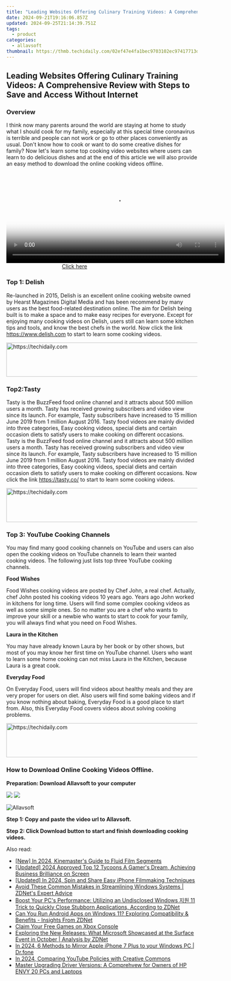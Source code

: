 ```yaml
---
title: "Leading Websites Offering Culinary Training Videos: A Comprehensive Review with Steps to Save and Access Without Internet"
date: 2024-09-21T19:16:06.857Z
updated: 2024-09-25T21:14:39.751Z
tags:
  - product
categories:
  - allavsoft
thumbnail: https://thmb.techidaily.com/02ef47e4fa1bec9703102ec97417713d4516fad507615fc36a561cee9ad50600.png
---
```


## Leading Websites Offering Culinary Training Videos: A Comprehensive Review with Steps to Save and Access Without Internet

### Overview

I think now many parents around the world are staying at home to study what I should cook for my family, especially at this special time coronavirus is terrible and people can not work or go to other places conveniently as usual. Don't know how to cook or want to do some creative dishes for family? Now let's learn some top cooking video websites where users can learn to do delicious dishes and at the end of this article we will also provide an easy method to download the online cooking videos offline.

<!-- affiliate ads begin -->
<span id="1983539">
					<video width="576" height="240" style="cursor:pointer"
           poster="//a.impactradius-go.com/display-clicktoplayimage/1983539.png"
           onclick="if(!this.playClicked){this.play();this.setAttribute('controls',true);this.playClicked=true;}">
	   <source src="//a.impactradius-go.com/display-ad/22993-1983539">
	   <img src="//a.impactradius-go.com/display-clicktoplayimage/1983539.png" style="border: none; height: 100%; width: 100%; object-fit: contain">
	</video>
	<div style="width:360px;text-align:center"><a href="javascript:window.open(decodeURIComponent('https%3A%2F%2Fhomestyler.sjv.io%2Fc%2F5597632%2F1983539%2F22993'), '_blank');void(0);">Click here</a></div>
</span>
<img height="0" width="0" src="https://imp.pxf.io/i/5597632/1983539/22993" style="position:absolute;visibility:hidden;" border="0" />
<!-- affiliate ads end -->

### Top 1: Delish

Re-launched in 2015, Delish is an excellent online cooking website owned by Hearst Magazines Digital Media and has been recommend by many users as the best food-related destination online. The aim for Delish being built is to make a space and to make easy recipes for everyone. Except for enjoying many cooking videos on Delish, users still can learn some kitchen tips and tools, and know the best chefs in the world. Now click the link <https://www.delish.com> to start to learn some cooking videos.

<!-- affiliate ads begin -->
<a href="https://appsumo.8odi.net/c/5597632/2068425/7443" target="_top" id="2068425">
  <img src="//a.impactradius-go.com/display-ad/7443-2068425" border="0" alt="https://techidaily.com" width="728" height="90"/>
</a>
<img height="0" width="0" src="https://appsumo.8odi.net/i/5597632/2068425/7443" style="position:absolute;visibility:hidden;" border="0" />
<!-- affiliate ads end -->

### Top2:Tasty

Tasty is the BuzzFeed food online channel and it attracts about 500 million users a month. Tasty has received growing subscribers and video view since its launch. For example, Tasty subscribers have increased to 15 million June 2019 from 1 million August 2016\. Tasty food videos are mainly divided into three categories, Easy cooking videos, special diets and certain occasion diets to satisfy users to make cooking on different occasions.  
Tasty is the BuzzFeed food online channel and it attracts about 500 million users a month. Tasty has received growing subscribers and video view since its launch. For example, Tasty subscribers have increased to 15 million June 2019 from 1 million August 2016\. Tasty food videos are mainly divided into three categories, Easy cooking videos, special diets and certain occasion diets to satisfy users to make cooking on different occasions. Now click the link <https://tasty.co/> to start to learn some cooking videos.

<!-- affiliate ads begin -->
<a href="https://bluetties.sjv.io/c/5597632/2141687/17094" target="_top" id="2141687">
  <img src="//a.impactradius-go.com/display-ad/17094-2141687" border="0" alt="https://techidaily.com" width="728" height="90"/>
</a>
<img height="0" width="0" src="https://bluetties.sjv.io/i/5597632/2141687/17094" style="position:absolute;visibility:hidden;" border="0" />
<!-- affiliate ads end -->

### Top 3: YouTube Cooking Channels

You may find many good cooking channels on YouTube and users can also open the cooking videos on YouTube channels to learn their wanted cooking videos. The following just lists top three YouTube cooking channels.

**Food Wishes**

Food Wishes cooking videos are posted by Chef John, a real chef. Actually, chef John posted his cooking videos 10 years ago. Years ago John worked in kitchens for long time. Users will find some complex cooking videos as well as some simple ones. So no matter you are a chef who wants to improve your skill or a newbie who wants to start to cook for your family, you will always find what you need on Food Wishes.

**Laura in the Kitchen**

You may have already known Laura by her book or by other shows, but most of you may know her first time on YouTube channel. Users who want to learn some home cooking can not miss Laura in the Kitchen, because Laura is a great cook.

**Everyday Food**

On Everyday Food, users will find videos about healthy meals and they are very proper for users on diet. Also users will find some baking videos and if you know nothing about baking, Everyday Food is a good place to start from. Also, this Everyday Food covers videos about solving cooking problems.

<!-- affiliate ads begin -->
<a href="https://appsumo.8odi.net/c/5597632/2082521/7443" target="_top" id="2082521">
  <img src="//a.impactradius-go.com/display-ad/7443-2082521" border="0" alt="https://techidaily.com" width="728" height="90"/>
</a>
<img height="0" width="0" src="https://appsumo.8odi.net/i/5597632/2082521/7443" style="position:absolute;visibility:hidden;" border="0" />
<!-- affiliate ads end -->

### How to Download Online Cooking Videos Offline.

**Preparation: Download Allavsoft to your computer**

[![](https://www.allavsoft.com/how-to/../images/how-to/free-download-win.jpg)](https://tools.techidaily.com/allavsoft/products/) [![](https://www.allavsoft.com/how-to/../images/how-to/free-download-mac.jpg)](https://tools.techidaily.com/allavsoft/products/)

![Allavsoft](https://www.allavsoft.com/how-to/../images/allavsoft/screen-shot-600.jpg)

**Step 1: Copy and paste the video url to Allavsoft.**

**Step 2: Click Download button to start and finish downloading cooking videos.**

<ins class="adsbygoogle"
     style="display:block"
     data-ad-format="autorelaxed"
     data-ad-client="ca-pub-7571918770474297"
     data-ad-slot="1223367746"></ins>

<ins class="adsbygoogle"
     style="display:block"
     data-ad-client="ca-pub-7571918770474297"
     data-ad-slot="8358498916"
     data-ad-format="auto"
     data-full-width-responsive="true"></ins>

<span class="atpl-alsoreadstyle">Also read:</span>
<div><ul>
<li><a href="https://fox-access.techidaily.com/new-in-2024-kinemasters-guide-to-fluid-film-segments/"><u>[New] In 2024, Kinemaster's Guide to Fluid Film Segments</u></a></li>
<li><a href="https://screen-mirroring-recording.techidaily.com/updated-2024-approved-top-12-tycoons-a-gamers-dream-achieving-business-brilliance-on-screen/"><u>[Updated] 2024 Approved Top 12 Tycoons A Gamer's Dream, Achieving Business Brilliance on Screen</u></a></li>
<li><a href="https://facebook-video-content.techidaily.com/updated-in-2024-spin-and-share-easy-iphone-filmmaking-techniques/"><u>[Updated] In 2024, Spin and Share Easy iPhone Filmmaking Techniques</u></a></li>
<li><a href="https://win-latest.techidaily.com/avoid-these-common-mistakes-in-streamlining-windows-systems-zdnets-expert-advice/"><u>Avoid These Common Mistakes in Streamlining Windows Systems | ZDNet's Expert Advice</u></a></li>
<li><a href="https://win-latest.techidaily.com/boost-your-pcs-performance-utilizing-an-undisclosed-windows-11-trick-to-quickly-close-stubborn-applications-according-to-zdnet/"><u>Boost Your PC's Performance: Utilizing an Undisclosed Windows 지원 11 Trick to Quickly Close Stubborn Applications, According to ZDNet</u></a></li>
<li><a href="https://win-latest.techidaily.com/can-you-run-android-apps-on-windows-11-exploring-compatibility-and-benefits-insights-from-zdnet/"><u>Can You Run Android Apps on Windows 11? Exploring Compatibility & Benefits - Insights From ZDNet</u></a></li>
<li><a href="https://games-able.techidaily.com/claim-your-free-games-on-xbox-console/"><u>Claim Your Free Games on Xbox Console</u></a></li>
<li><a href="https://win-latest.techidaily.com/exploring-the-new-releases-what-microsoft-showcased-at-the-surface-event-in-october-analysis-by-zdnet/"><u>Exploring the New Releases: What Microsoft Showcased at the Surface Event in October | Analysis by ZDNet</u></a></li>
<li><a href="https://screen-mirror.techidaily.com/in-2024-6-methods-to-mirror-apple-iphone-7-plus-to-your-windows-pc-drfone-by-drfone-ios/"><u>In 2024, 6 Methods to Mirror Apple iPhone 7 Plus to your Windows PC | Dr.fone</u></a></li>
<li><a href="https://youtube-videos.techidaily.com/in-2024-comparing-youtube-policies-with-creative-commons/"><u>In 2024, Comparing YouTube Policies with Creative Commons</u></a></li>
<li><a href="https://driver-error.techidaily.com/master-upgrading-driver-versions-a-comprehvew-for-owners-of-hp-envy-20-pcs-and-laptops/"><u>Master Upgrading Driver Versions: A Comprehvew for Owners of HP ENVY 20 PCs and Laptops</u></a></li>
</ul></div>

